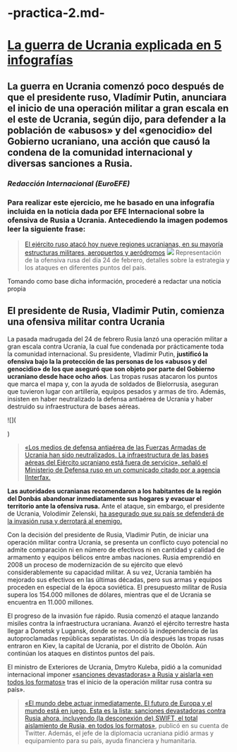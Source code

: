 # -practica-2.md-

# [La guerra de Ucrania explicada en 5 infografías]( https://euroefe.euractiv.es/section/exteriores-y-defensa/infographic/la-guerra-de-ucrania-explicada-en-5-infografias/)
## La guerra en Ucrania comenzó poco después de que el presidente ruso, Vladímir Putin, anunciara el inicio de una operación militar a gran escala en el este de Ucrania, según dijo, para defender a la población de «abusos» y del «genocidio» del Gobierno ucraniano, una acción que causó la condena de la comunidad internacional y diversas sanciones a Rusia. 
### *Redacción Internacional (EuroEFE)*
### Para realizar este ejercicio, me he basado en una infografía incluida en la noticia dada por EFE Internacional sobre la ofensiva de Rusia a Ucrania. Antecediendo la imagen podemos leer la siguiente frase:  
> [El ejército ruso atacó hoy nueve regiones ucranianas, en su mayoría estructuras militares, aeropuertos y aeródromos]( https://euroefe.euractiv.es/section/exteriores-y-defensa/news/rusia-lanza-la-guerra-contra-ucrania-y-recibe-la-condena-internacional/)
![](https://i.imgur.com/1eTkIIh.png)
Representación de la ofensiva rusa del día 24 de febrero, detalles sobre la estrategia y los ataques en diferentes puntos del país.

Tomando como base dicha información, procederé a redactar una noticia propia
## El presidente de Rusia, Vladimir Putin, comienza una ofensiva militar contra Ucrania
La pasada madrugada del 24 de febrero Rusia lanzó una operación militar a gran escala contra Ucrania, la cual fue condenada por prácticamente toda la comunidad internacional. Su presidente, Vladimir Putin, **justificó la ofensiva bajo la la protección de las personas de los «abusos y del genocidio» de los que aseguró que son objeto por parte del Gobierno ucraniano desde hace ocho años**. Las tropas rusas atacaron los puntos que marca el mapa y, con la ayuda de soldados de Bielorrusia, aseguran que tuvieron lugar con artillería, equipos pesados y armas de tiro. Además, insisten en haber neutralizado la defensa antiaérea de Ucrania y haber destruido su infraestructura de bases aéreas.

![](<blockquote class="imgur-embed-pub" lang="en" data-id="a/jAC84Gz" data-context="false" ><a href="//imgur.com/a/jAC84Gz"></a></blockquote><script async src="//s.imgur.com/min/embed.js" charset="utf-8"></script>)

> [«Los medios de defensa antiaérea de las Fuerzas Armadas de Ucrania han sido neutralizados. La infraestructura de las bases aéreas del Ejército ucraniano está fuera de servicio», señaló el Ministerio de Defensa ruso en un comunicado citado por a agencia lInterfax.](https://euroefe.euractiv.es/section/exteriores-y-defensa/news/rusia-lanza-la-guerra-contra-ucrania-y-recibe-la-condena-internacional/)

**Las autoridades ucranianas recomendaron a los habitantes de la región del Donbás abandonar inmediatamente sus hogares y evacuar el territorio ante la ofensiva rusa.** Ante el ataque, sin embargo, el presidente de Ucrania, Volodímir Zelenski, [ha asegurado que su país se defenderá de la invasión rusa y derrotará al enemigo.](https://www.elconfidencial.com/mundo/2022-02-24/ucrania-asegura-rusia-defendera-ganara-invasion_3381143/)

Con la decisión del presidente de Rusia, Vladimir Putin, de iniciar una operación militar contra Ucrania, se presenta un conflicto cuyo potencial no admite comparación ni en número de efectivos ni en cantidad y calidad de armamento y equipos bélicos entre ambas naciones. Rusia emprendió en 2008 un proceso de modernización de su ejército que elevó considerablemente su capacidad militar. A su vez, Ucrania también ha mejorado sus efectivos en las últimas décadas, pero sus armas y equipos proceden en especial de la época soviética. El presupuesto militar de Rusia supera los 154.000 millones de dólares, mientras que el de Ucrania se encuentra en 11.000 millones.

El progreso de la invasión fue rápido. Rusia comenzó el ataque lanzando misiles contra la infraestructura ucraniana. Avanzó el ejército terrestre hasta llegar a Donetsk y Lugansk, donde se reconoció la independencia de las autoproclamadas repúblicas separatistas. Un día después las tropas rusas entraron en Kiev, la capital de Ucrania, por el distrito de Obolón. Aún continúan los ataques en distintos puntos del país. 

El ministro de Exteriores de Ucrania, Dmytro Kuleba, pidió a la comunidad internacional imponer [«sanciones devastadoras» a Rusia y aislarla «en todos los formatos»](https://www.swissinfo.ch/spa/ucrania-guerra_ucrania-pide--medidas-devastadoras--y-aislamiento-para-rusia/47374874) tras el inicio de la operación militar rusa contra su país». 

> [«El mundo debe actuar inmediatamente. El futuro de Europa y el mundo está en juego. Esta es la lista: sanciones devastadoras contra Rusia ahora, incluyendo (la desconexión de) SWIFT, el total aislamiento de Rusia, en todos los formatos»](https://twitter.com/ZelenskyyUa/status/1496841445822668801?s=20&t=rHYBHNYcjDH6RbrJ4DwjdA), publicó en su cuenta de Twitter. Además, el jefe de la diplomacia ucraniana pidió armas y equipamiento para su país, ayuda financiera y humanitaria.
